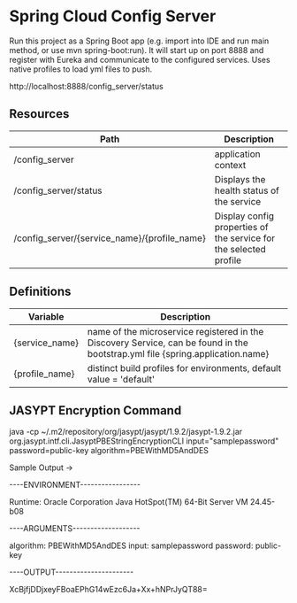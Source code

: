 # Spring Cloud Config Server

Run this project as a Spring Boot app (e.g. import into IDE and run main method, or use mvn spring-boot:run). 
It will start up on port 8888 and register with Eureka and communicate to the configured services.
Uses native profiles to load yml files to push.

http://localhost:8888/config_server/status

## Resources

| Path             | Description  |
|------------------|--------------|
| /config_server   | application context |
| /config_server/status | Displays the health status of the service |
| /config_server/{service_name}/{profile_name} | Display config properties of the service for the selected profile |

## Definitions

| Variable         | Description  |
|------------------|--------------|
|{service_name}	   | name of the microservice registered in the Discovery Service, can be found in the bootstrap.yml file {spring.application.name} |
|{profile_name}    | distinct build profiles for environments, default value = 'default' |



## JASYPT Encryption Command

java -cp ~/.m2/repository/org/jasypt/jasypt/1.9.2/jasypt-1.9.2.jar  org.jasypt.intf.cli.JasyptPBEStringEncryptionCLI input="samplepassword" password=public-key algorithm=PBEWithMD5AndDES

Sample Output ->

----ENVIRONMENT-----------------

Runtime: Oracle Corporation Java HotSpot(TM) 64-Bit Server VM 24.45-b08



----ARGUMENTS-------------------

algorithm: PBEWithMD5AndDES
input: samplepassword
password: public-key



----OUTPUT----------------------

XcBjfjDDjxeyFBoaEPhG14wEzc6Ja+Xx+hNPrJyQT88=
